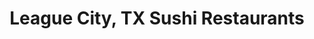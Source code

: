 ---
layout: city
title: League City, TX Sushi Restaurants
permalink: /texas/league-city/
stateAbbr: TX
stateName: Texas
cityName: League City

---